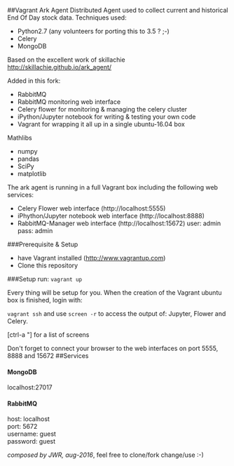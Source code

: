 ##Vagrant Ark Agent
Distributed Agent used to collect current and historical End Of Day stock data. 
Techniques used:
- Python2.7 (any volunteers for porting this to 3.5 ? ;-)
- Celery
- MongoDB

Based on the excellent work of skillachie http://skillachie.github.io/ark_agent/

Added in this fork:
- RabbitMQ
- RabbitMQ monitoring web interface
- Celery flower for monitoring & managing the celery cluster
- iPython/Jupyter notebook for writing & testing your own code
- Vagrant for wrapping it all up in a single ubuntu-16.04 box

Mathlibs
- numpy
- pandas
- SciPy
- matplotlib

The ark agent is running in a full Vagrant box including the following web services:
- Celery Flower web interface (http://localhost:5555)
- iPhython/Jupyter notebook web interface (http://localhost:8888)
- RabbitMQ-Manager web interface (http://localhost:15672) user: admin pass: admin

###Prerequisite & Setup
- have Vagrant installed (http://www.vagrantup.com)
- Clone this repository

###Setup
run: ``vagrant up``

Every thing will be setup for you. When the creation of the Vagrant ubuntu box is finished, login with:

``vagrant ssh`` and use ``screen -r`` to access the output of: Jupyter, Flower and Celery.

[ctrl-a "] for a list of screens

Don't forget to connect your browser to the web interfaces on port 5555, 8888 and 15672
##Services
#### MongoDB
localhost:27017

#### RabbitMQ
host: localhost  
port: 5672    
username: guest  
password: guest

_composed by JWR, aug-2016_, feel free to clone/fork change/use :-)
